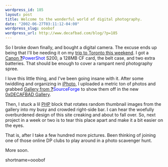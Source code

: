 ```yaml
--- 
wordpress_id: 185
layout: post
title: Welcome to the wonderful world of digital photography.
date: "2002-06-27T03:11:12-04:00"
wordpress_slug: ooobof
wordpress_url: http://www.decafbad.com/blog/?p=185
---
```

<p>So I broke down finally, and bought a digital camera.  The excuse ends up being that I'll be needing it on my <a href="http://www.synthpopgoestheworld.com">trip to Toronto this weekend</a>.  I got a <a href="http://www.powershot.com/powershot2/s200/">Canon <span style='background : #FFFFCE;'><a href="http://www.decafbad.com/twiki/bin/edit/Main/PowerShot?topicparent=Main.FilterData"><b>?</b></a><font color="#0000FF">PowerShot</font></span> S200</a>, a 128MB CF card, the belt case, and two extra batteries.  That should be enough to cover a rampant nerd photography spree.</p>
<p>I love this little thing, and I've been going insane with it.  After some twiddling and organizing in <a href="http://www.apple.com/iphoto/">iPhoto</a>, I uploaded a metric ton of photos and grabbed <a href="http://gallery.sourceforge.net">Gallery from <span style='background : #FFFFCE;'><a href="http://www.decafbad.com/twiki/bin/edit/Main/SourceForge?topicparent=Main.FilterData"><b>?</b></a><font color="#0000FF">SourceForge</font></span></a> to show them off in the new <a href="http://www.decafbad.com/gallery/">0xDECAFBAD Gallery</a>. </p>
<p>Then, I stuck a lil <a href="http://www.decafbad.com/twiki/bin/view/Main/PHP">PHP</a> block that rotates random thumbnail images from the gallery into my busy and crowded right-side bar.  I can hear the woefully overburdened design of this site creaking and about to fall over.  So, next project in  a week or two is to tear this place apart and make it a bit easier on the eyes.</p>
<p>That is, after I take a few hundred more pictures.  Been thinking of joining one of those online DP clubs to play around in a photo scavenger hunt.</p>
<p>More soon.</p>
<!--more-->
shortname=ooobof
